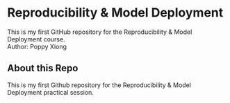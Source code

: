 # Reproducibility & Model Deployment
This is my first GitHub repository for the Reproducibility & Model Deployment course.  
Author: Poppy Xiong
## About this Repo
This is my first Github repository for the Reproducibility & Model Deployment practical session.